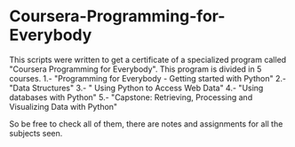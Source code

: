 # Coursera-Programming-for-Everybody

This scripts were written to get a certificate of a specialized program called "Coursera Programming for Everybody". This program is divided in 5 courses. 
1.- "Programming for Everybody - Getting started with Python"
2.- "Data Structures"
3.- " Using Python to Access Web Data"
4.- "Using databases with Python"
5.- "Capstone: Retrieving, Processing and Visualizing Data with Python"

So be free to check all of them, there are notes and assignments for all the subjects seen.
